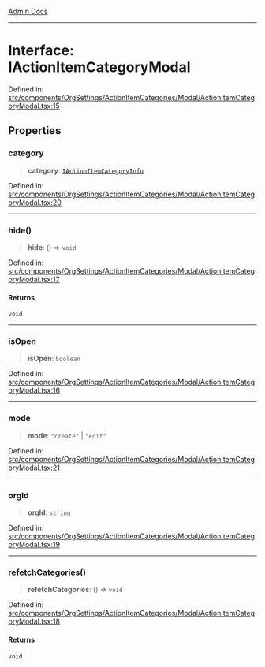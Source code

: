 [Admin Docs](/)

---

# Interface: IActionItemCategoryModal

Defined in: [src/components/OrgSettings/ActionItemCategories/Modal/ActionItemCategoryModal.tsx:15](https://github.com/PalisadoesFoundation/talawa-admin/blob/main/src/components/OrgSettings/ActionItemCategories/Modal/ActionItemCategoryModal.tsx#L15)

## Properties

### category

> **category**: [`IActionItemCategoryInfo`](../../../../../../types/ActionItems/interface/interfaces/IActionItemCategoryInfo.md)

Defined in: [src/components/OrgSettings/ActionItemCategories/Modal/ActionItemCategoryModal.tsx:20](https://github.com/PalisadoesFoundation/talawa-admin/blob/main/src/components/OrgSettings/ActionItemCategories/Modal/ActionItemCategoryModal.tsx#L20)

---

### hide()

> **hide**: () => `void`

Defined in: [src/components/OrgSettings/ActionItemCategories/Modal/ActionItemCategoryModal.tsx:17](https://github.com/PalisadoesFoundation/talawa-admin/blob/main/src/components/OrgSettings/ActionItemCategories/Modal/ActionItemCategoryModal.tsx#L17)

#### Returns

`void`

---

### isOpen

> **isOpen**: `boolean`

Defined in: [src/components/OrgSettings/ActionItemCategories/Modal/ActionItemCategoryModal.tsx:16](https://github.com/PalisadoesFoundation/talawa-admin/blob/main/src/components/OrgSettings/ActionItemCategories/Modal/ActionItemCategoryModal.tsx#L16)

---

### mode

> **mode**: `"create"` \| `"edit"`

Defined in: [src/components/OrgSettings/ActionItemCategories/Modal/ActionItemCategoryModal.tsx:21](https://github.com/PalisadoesFoundation/talawa-admin/blob/main/src/components/OrgSettings/ActionItemCategories/Modal/ActionItemCategoryModal.tsx#L21)

---

### orgId

> **orgId**: `string`

Defined in: [src/components/OrgSettings/ActionItemCategories/Modal/ActionItemCategoryModal.tsx:19](https://github.com/PalisadoesFoundation/talawa-admin/blob/main/src/components/OrgSettings/ActionItemCategories/Modal/ActionItemCategoryModal.tsx#L19)

---

### refetchCategories()

> **refetchCategories**: () => `void`

Defined in: [src/components/OrgSettings/ActionItemCategories/Modal/ActionItemCategoryModal.tsx:18](https://github.com/PalisadoesFoundation/talawa-admin/blob/main/src/components/OrgSettings/ActionItemCategories/Modal/ActionItemCategoryModal.tsx#L18)

#### Returns

`void`

